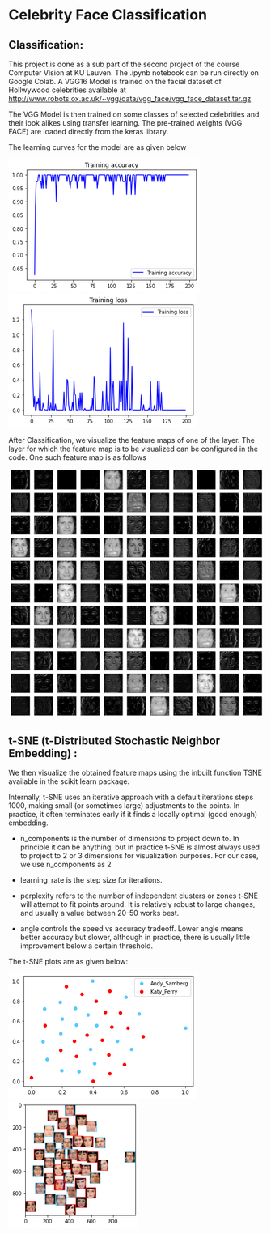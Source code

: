 # Celebrity Face Classification

## Classification:
This project is done as a sub part of the second project of the course Computer Vision at KU Leuven. The .ipynb notebook can be run directly on Google Colab. 
A VGG16 Model is trained on the facial dataset of Hollwywood celebrities available at http://www.robots.ox.ac.uk/~vgg/data/vgg_face/vgg_face_dataset.tar.gz

The VGG Model is then trained on some classes of selected celebrities and their look alikes using transfer learning. The pre-trained weights (VGG FACE) are loaded directly from the keras library.

The learning curves for the model are as given below

![alt-text-1](outImages/learningCurves.png "Training Accuracy") ![alt-text-2](outImages/loss.png "Training Loss")

After Classification, we visualize the feature maps of one of the layer. The layer for which the feature map is to be visualized can be configured in the code. One  such  feature map is as follows

![alt-text-1](outImages/featureMap.png "Feature Map")


 ## t-SNE (t-Distributed Stochastic Neighbor Embedding) :

We then visualize the obtained feature maps using the inbuilt function TSNE available in the scikit learn package.

Internally, t-SNE uses an iterative approach with a default iterations steps 1000, making small (or sometimes large) adjustments to the points. In practice, it often terminates early if it  finds a locally optimal (good enough) embedding.

* n_components is the number of dimensions to project down to. In principle it can be anything, but in practice t-SNE is almost always used to project to 2 or 3 dimensions for visualization purposes. For our case, we use n_components as 2

* learning_rate is the step size for iterations.

* perplexity refers to the number of independent clusters or zones t-SNE will attempt to fit points around. It is relatively robust to large changes, and usually a value between 20-50 works best.

* angle controls the speed vs accuracy tradeoff. Lower angle means better accuracy but slower, although in practice, there is usually little improvement below a certain threshold.

The t-SNE plots are as given below:

![alt-text-1](outImages/tsne1.png "t-SNE 1") ![alt-text-2](outImages/tsne2.png "t-SNE 2")
